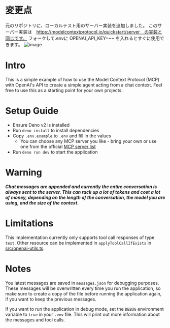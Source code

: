 # 変更点
元のリポジトリに、ローカルテスト用のサーバー実装を追加しました。
このサーバー実装は　https://modelcontextprotocol.io/quickstart/server　の実装と同じです。
フォークして.envに OPENAI_API_KEY=~~ を入れるとすぐに使用できます。
![image](https://github.com/user-attachments/assets/8f14c26a-fec7-48e2-ac5a-a6bc872f9578)


# Intro

This is a simple example of how to use the Model Context Protocol (MCP) with OpenAI's API to create a simple agent acting from a chat context. Feel free to use this as a starting point for your own projects.

# Setup Guide

- Ensure Deno v2 is installed
- Run `deno install` to install dependencies
- Copy `.env.example` to `.env` and fill in the values
  - You can choose any MCP server you like - bring your own or use one from the official [MCP server list](https://github.com/modelcontextprotocol/servers/tree/main)
- Run `deno run dev` to start the application

# Warning

_**Chat messages are appended and currently the entire conversation is always sent to the server. This can rack up a lot of tokens and cost a lot of money, depending on the length of the conversation, the model you are using, and the size of the context.**_

# Limitations

This implementation currently only supports tool call responses of type `text`. Other resource can be implemented in `applyToolCallIfExists` in [src/openai-utils.ts](src/openai-utils.ts).

# Notes

You latest messages are saved in `messages.json` for debugging purposes. These messages will be overwritten every time you run the application, so make sure to create a copy of the file before running the application again, if you want to keep the previous messages.

If you want to run the application in debug mode, set the `DEBUG` environment variable to `true` in your `.env` file. This will print out more information about the messages and tool calls.

